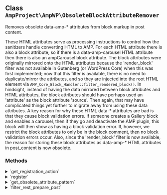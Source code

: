 ## Class `AmpProject\AmpWP\ObsoleteBlockAttributeRemover`

Removes obsolete data-amp-* attributes from block markup in post content.

These HTML attributes serve as processing instructions to control how the sanitizers handle converting HTML to AMP. For each HTML attribute there is also a block attribute, so if there is a data-amp-carousel HTML attribute then there is also an ampCarousel block attribute. The block attributes were originally mirrored onto the HTML attributes because the &#039;render_block&#039; filter was not available in Gutenberg (or WordPress Core) when this was first implemented; now that this filter is available, there is no need to duplicate/mirror the attributes, and so they are injected into the root HTML element via `AMP_Core_Block_Handler::filter_rendered_block()`. In hindsight, instead of having the data mirrored between block attributes and HTML attributes, the block attributes should have perhaps used an &#039;attribute&#039; as the block attribute &#039;source&#039;. Then again, that may have complicated things yet further to migrate away from using these data attributes. A key reason for why these HTML data-* attributes are bad is that they cause block validation errors. If someone creates a Gallery block and enables a carousel, then if they go and deactivate the AMP plugin, this block will then show as having a block validation error. If, however, we restrict the block attributes to only be in the block comment, then no block validation errors occur. Also, since the &#039;render_block&#039; filter is now available, the reason for storing these block attributes as data-amp-* HTML attributes in post_content is now obsolete.

### Methods
<details>
<summary>`get_registration_action`</summary>

```php
static public get_registration_action()
```

Get registration action.


</details>
<details>
<summary>`register`</summary>

```php
public register()
```

Register the service with the system.


</details>
<details>
<summary>`get_obsolete_attribute_pattern`</summary>

```php
protected get_obsolete_attribute_pattern()
```

Get obsolete attribute regular expression to match the obsolete attribute key/value pair in an HTML start tag.

.


</details>
<details>
<summary>`filter_rest_prepare_post`</summary>

```php
public filter_rest_prepare_post( WP_REST_Response $response )
```

Filter post response object to purge obsolete attributes from the raw content.


</details>
